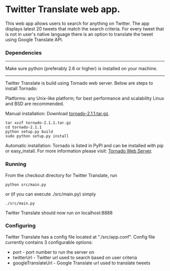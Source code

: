 Twitter Translate web app.
===

This web app allows users to search for anything on Twitter. The app displays latest 20 tweets that match the search criteria. For every tweet that is not in user's native language there is an option to translate the tweet using Google Translate API.


### Dependencies

---
Make sure python (preferably 2.6 or higher) is installed on your machine.

---
Twitter Translate is build using Tornado web server. Below are steps to install Tornado:

Platforms: any Unix-like platform; for best performance and scalability Linux and BSD are recommended.

Manual installation: Download [tornado-2.1.1.tar.gz](http://github.com/downloads/facebook/tornado/tornado-2.1.1.tar.gz).

    tar xvzf tornado-2.1.1.tar.gz
    cd tornado-2.1.1
    python setup.py build
    sudo python setup.py install

Automatic installation: Tornado is listed in PyPI and can be installed with pip or easy_install.
For more information please visit: [Tornado Web Server](http://www.tornadoweb.org/).


### Running
From the checkout directory for Twitter Translate, run

    python src/main.py

or (if you can execute ./src/main.py) simply

    ./src/main.py

Twitter Translate should now run on localhost:8888


### Configuring
Twitter Translate has a config file located at "./src/app.conf". Config file currently contains 3 configurable options:

  - port - port number to run the server on
  - twitterUrl - Twitter url used to search based on user criteria
  - googleTranslateUrl - Google Translate url used to translate tweets